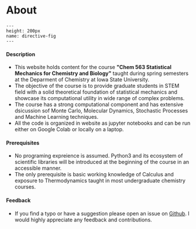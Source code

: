 About 
============================

```{figure} ./index_fig.jpg
---
height: 200px
name: directive-fig
---
```

#### Description

- This website holds content for the course **"Chem 563 Statistical Mechanics for Chemistry and Biology"**  taught during spring semesters at the Deparment of Chemistry at Iowa State University.
- The objective of the course is to provide graduate students in STEM field with a solid theoretical foundation of statistical mechanics and showcase its computational utility in wide range of complex problems.   
- The course has a strong computational component and has extensive dsicussion sof Monte Carlo, Molecular Dynamics, Stochastic Processes and Machine Learning techniques. 
- All the code is organized in website as jupyter notebooks and can be run either on Google Colab or locally on a laptop. 

#### Prerequisites

- No programing expreience is assumed. Python3 and its ecosystem of scientific libraries will be introduced at the beginning of the course in an accessible manner.    
- The only prerequisite is basic working knowledge of Calculus and exposure to Thermodynamics taught in most undergraduate chemistry courses.


#### Feedback

- If you find a typo or have a suggestion please open an issue on [Github](https://github.com/DPotoyan/Statmech4ChemBio). I would highly appreciate any feedback and contributions. 
